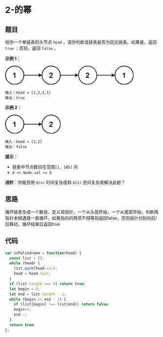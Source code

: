 # 2-的幂

## 题目

给你一个单链表的头节点 `head` ，请你判断该链表是否为回文链表。如果是，返回 `true` ；否则，返回 `false` 。

**示例 1：**

<img src="./imgs/pal1linked-list.jpg" />

```
输入：head = [1,2,2,1]
输出：true
```

**示例 2：**

<img src="./imgs/pal2linked-list.jpg" />

```
输入：head = [1,2]
输出：false
```

**提示：**

- 链表中节点数目在范围`[1, 105]` 内
- `0 <= Node.val <= 9`
 

**进阶**：你能否用 `O(n)` 时间复杂度和 `O(1)` 空间复杂度解决此题？

## 思路

循环链表生成一个数组，定义双指针，一个从头部开始，一个从尾部开始，判断两指针未相遇就一直循环，如果指向的两项不相等则返回false，否则指针分别向前/后移动，循环结束后返回true

## 代码

```js
var isPalindrome = function(head) {
  const list = [];
  while (head) {
    list.push(head.val);
    head = head.next;
  }
  if (list.length === 0) return true;
  let begin = 0;
  let end = list.length - 1;
  while (begin <= end - 1) {
    if (list[begin] !== list[end]) return false;
    begin++;
    end--;
  }
  return true;
};
```
